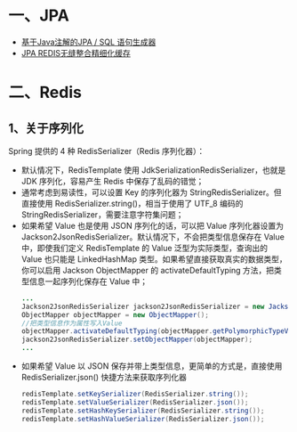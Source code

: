 # 一、JPA

- [基于Java注解的JPA / SQL 语句生成器](https://gitee.com/Levin-Li/simple-dao)
- [JPA REDIS无缝整合精细化缓存](https://gitee.com/shujianhui/SpringJPARedis.git)

# 二、Redis

## 1、关于序列化

Spring 提供的 4 种 RedisSerializer（Redis 序列化器）：
- 默认情况下，RedisTemplate 使用 JdkSerializationRedisSerializer，也就是 JDK 序列化，容易产生 Redis 中保存了乱码的错觉；
- 通常考虑到易读性，可以设置 Key 的序列化器为 StringRedisSerializer。但直接使用 RedisSerializer.string()，相当于使用了 UTF_8 编码的 StringRedisSerializer，需要注意字符集问题；
- 如果希望 Value 也是使用 JSON 序列化的话，可以把 Value 序列化器设置为 Jackson2JsonRedisSerializer。默认情况下，不会把类型信息保存在 Value 中，即使我们定义 RedisTemplate 的 Value 泛型为实际类型，查询出的 Value 也只能是 LinkedHashMap 类型。如果希望直接获取真实的数据类型，你可以启用 Jackson ObjectMapper 的 activateDefaultTyping 方法，把类型信息一起序列化保存在 Value 中；
    ```java
    ...
    Jackson2JsonRedisSerializer jackson2JsonRedisSerializer = new Jackson2JsonRedisSerializer(Object.class);
    ObjectMapper objectMapper = new ObjectMapper();
    //把类型信息作为属性写入Value
    objectMapper.activateDefaultTyping(objectMapper.getPolymorphicTypeValidator(), ObjectMapper.DefaultTyping.NON_FINAL, JsonTypeInfo.As.PROPERTY);
    jackson2JsonRedisSerializer.setObjectMapper(objectMapper);
    ...
    ```
- 如果希望 Value 以 JSON 保存并带上类型信息，更简单的方式是，直接使用 RedisSerializer.json() 快捷方法来获取序列化器
    ```java
    redisTemplate.setKeySerializer(RedisSerializer.string());
    redisTemplate.setValueSerializer(RedisSerializer.json());
    redisTemplate.setHashKeySerializer(RedisSerializer.string());
    redisTemplate.setHashValueSerializer(RedisSerializer.json());
    ```
